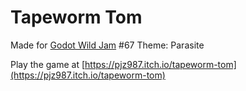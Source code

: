 # Tapeworm Tom

Made for [Godot Wild Jam](https://godotwildjam.com/) #67 Theme: Parasite

Play the game at [https://pjz987.itch.io/tapeworm-tom](https://pjz987.itch.io/tapeworm-tom)
